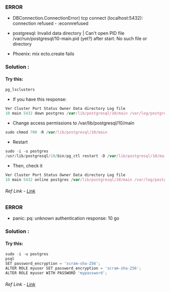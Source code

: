 
### ERROR
- DBConnection.ConnectionError) tcp connect (localhost:5432): connection refused - :econnrefused

- postgresql: Invalid data directory | Can't open PID file /var/run/postgresql/10-main.pid (yet?) after start: No such file or directory

- Phoenix: mix ecto.create fails


### Solution :

#### Try this:

```javascript
pg_lsclusters
```

- If you have this response:

```javascript
Ver Cluster Port Status Owner Data directory Log file
10 main 5432 down postgres /var/lib/postgresql/10/main /var/log/postgresql/postgresql-10-main.log
```

- Change access permissions to /var/lib/postgresql/10/main

```javascript
sudo chmod 700 -R /var/lib/postgresql/10/main
```

- Restart

```javascript
sudo -i -u postgres
/usr/lib/postgresql/10/bin/pg_ctl restart -D /var/lib/postgresql/10/main
```

- Then, check it
```javascript
Ver Cluster Port Status Owner Data directory Log file
10 main 5432 online postgres /var/lib/postgresql/10/main /var/log/postgresql/postgresql-10-main.log
```

###### Ref Link - [Link](https://stackoverflow.com/questions/65092546/postgresql-invalid-data-directory-cant-open-pid-file-var-run-postgresql-10)


### ERROR
- panic: pq: unknown authentication response: 10 go

### Solution :
#### Try this:
```javascript
sudo -i -u postgres
psql
SET password_encryption = 'scram-sha-256';
ALTER ROLE myuser SET password_encryption = 'scram-sha-256';
ALTER ROLE myuser WITH PASSWORD 'mypassword';
```
###### Ref Link - [Link](https://github.com/lib/pq/issues/817)